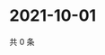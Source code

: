 # 2021-10-01

共 0 条

<!-- BEGIN WEIBO -->
<!-- 最后更新时间 Fri Oct 01 2021 14:10:17 GMT+0800 (China Standard Time) -->

<!-- END WEIBO -->
